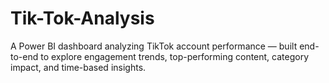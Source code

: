 # Tik-Tok-Analysis
A Power BI dashboard analyzing TikTok account performance — built end-to-end to explore engagement trends, top-performing content, category impact, and time-based insights.
